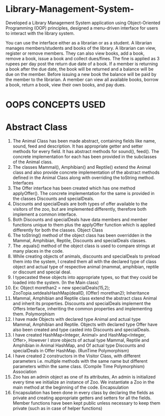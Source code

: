 # Library-Management-System-
Developed a Library Management System application using Object-Oriented Programming (OOP) principles, designed a menu-driven interface for users to interact with the library system.

You can use the interface either as a librarian or as a student. A librarian manages members/students and books of the library. A librarian can view, register or remove members. They can also view books, add a book, remove a book, issue a book and collect dues/fines. The fine is applied as 3 rupees per day post the return due date of a book.
If a member is returning a book after the due date, the book will be returned and a balance will be due on the member. Before issuing a new book the balance will be paid by the member to the librarian. A member can view all available books, borrow a book, return a book, view their own books, and pay dues.

# OOPS CONCEPTS USED 

# Abstract Class


1. The Animal Class has been made abstract, containing fields like name, sound, feed and
description. It has appropriate getter and setter methods for every field. It has abstract
methods for sound(), feed(). The concrete implementation for each has been provided
in the subclasses of the Animal class.
2. The classes Mammal(), Amphibian() and Reptile() extend the Animal class and also
provide concrete implementation of the abstract methods defined in the Animal Class
along with overriding the toString method.
Interfaces
1. The Offer interface has been created which has one method applyOffer(). The concrete
implementation for the same is provided in the classes Discounts and specialDeals.
2. Discounts and specialDeals are both types of offer available to the visitors of the zoo,
but are implemented differently, therefore both implement a common interface.
3. Both Discounts and specialDeals have data members and member functions unique to
them plus the applyOffer function which is applied differently for both the classes.
Object Class
1. The toString() method of the object class has been overridden in the Mammal,
Amphibian, Reptile, Discounts and specialDeals classes.
2. The .equals() method of the object class is used to compare strings at many places in
the code.
3. While creating objects of animals, discounts and specialDeals to preload them into the
system, I created them all with the declared type of class object and actual type of
respective animal (mammal, amphibian, reptile or discount and special deal.
4. I typecasted these objects into appropriate types, so that they could be loaded into the
system. (In the Main class)
5. Ex: Object morethan2 = new specialDeals(15,2);
ZooTopia.setdealsHashMap(dealID, (Offer) morethan2);
Inheritance
1. Mammal, Amphibian and Reptile class extend the abstract class Animal and inherit its
properties. Discounts and specialDeals implement the Offers Interface, inheriting the
common properties and implementing them.
Polymorphism
1. I have made Objects with declared type Animal and actual type Mammal, Amphibian
and Reptile. Objects with declared type Offer have also been created and type casted
into Discounts and specialDeals.
2. I have created HashMap<Integer, Animal> and HashMap<Integer, Offer>, However
I store objects of actual type Mammal, Reptile and Amphibian in Animal HashMap, and
Of actual type Discounts and specialDeals in Offer HashMap. (RunTime Polymorphism)
3. I have created 2 constructors in the Visitor Class, with different parameters i.e. multiple
methods with the same name but different parameters within the same class. (Compile
Time Polymorphism)
Association
1. Zoo has an admin object as one of its attributes, An admin is initialized every time we
initialize an instance of Zoo. We instantiate a Zoo in the main method at the beginning
of the code.
Encapsulation
1. Encapsulation has been done in every class by declaring the fields as private and
creating appropriate getters and setters for all the fields. Member functions have been
kept public unless necessary to keep them private (such as in case of helper functions)
